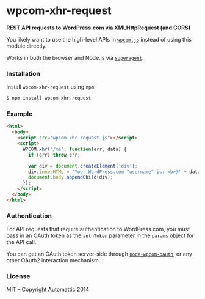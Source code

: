 # wpcom-xhr-request

**REST API requests to WordPress.com via XMLHttpRequest (and CORS)**

You likely want to use the high-level APIs in [`wpcom.js`][wpcom.js]
instead of using this module directly.

Works in both the browser and Node.js via [`superagent`][superagent].


### Installation

Install `wpcom-xhr-request` using `npm`:

``` bash
$ npm install wpcom-xhr-request
```


### Example

``` html
<html>
  <body>
    <script src="wpcom-xhr-request.js"></script>
    <script>
      WPCOM.xhr('/me', function(err, data) {
        if (err) throw err;

        var div = document.createElement('div');
        div.innerHTML = 'Your WordPress.com "username" is: <b>@' + data.username + '<\/b>';
        document.body.appendChild(div);
      });
    </script>
  </body>
</html>
```


### Authentication

For API requests that require authentication to WordPress.com, you must pass in an
OAuth token as the `authToken` parameter in the `params` object for the API call.

You can get an OAuth token server-side through
[`node-wpcom-oauth`][node-wpcom-oauth], or any other OAuth2 interaction
mechanism.


### License

MIT – Copyright Automattic 2014


[wpcom.js]: https://github.com/Automattic/wpcom.js
[superagent]: https://visionmedia.github.io/superagent/
[node-wpcom-oauth]: https://github.com/Automattic/node-wpcom-oauth

